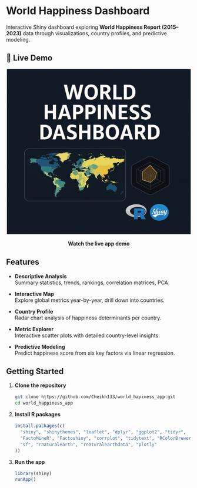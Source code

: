 # World Happiness Dashboard

Interactive Shiny dashboard exploring **World Happiness Report (2015–2023)** data through visualizations, country profiles, and predictive modeling.


## 🎥 Live Demo

<div align="center">
  <a href="https://youtu.be/1DTRjHESWTc?si=twXWFf3CMHgXKBw-" target="_blank" rel="noopener noreferrer">
    <img src="www/tutorial.png" alt="Live app demo" width="500" height="450" />
  </a>
  <p><strong>Watch the live app demo</strong></p>
</div>




## Features

- **Descriptive Analysis**  
  Summary statistics, trends, rankings, correlation matrices, PCA.

- **Interactive Map**  
  Explore global metrics year-by-year, drill down into countries.

- **Country Profile**  
  Radar chart analysis of happiness determinants per country.

- **Metric Explorer**  
  Interactive scatter plots with detailed country-level insights.

- **Predictive Modeling**  
  Predict happiness score from six key factors via linear regression.


## Getting Started

1. **Clone the repository**  
   ```bash
   git clone https://github.com/Cheikh133/world_hapiness_app.git
   cd world_happiness_app
   ```
2. **Install R packages**  
   ```r
   install.packages(c(
     "shiny", "shinythemes", "leaflet", "dplyr", "ggplot2", "tidyr",
     "FactoMineR", "Factoshiny", "corrplot", "tidytext", "RColorBrewer",
     "sf", "rnaturalearth", "rnaturalearthdata", "plotly"
   ))
   ```
3. **Run the app**  
   ```r
   library(shiny)
   runApp()
   ```
